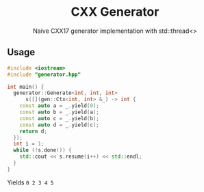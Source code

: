 <h1 align="center">CXX Generator</h1>

<p align="center">
Naive CXX17 generator implementation with std::thread<>
</p>

## Usage

```cpp
#include <iostream>
#include "generator.hpp"

int main() {
  generator::Generate<int, int, int>
      s([](gen::Ctx<int, int> &_) -> int {
    const auto a = _.yield(0);
    const auto b = _.yield(a);
    const auto c = _.yield(b);
    const auto d = _.yield(c);
    return d;
  });
  int i = 1;
  while (!s.done()) {
    std::cout << s.resume(i++) << std::endl;
  }
}
```

Yields `0 2 3 4 5`

